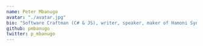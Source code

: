 ```yaml
---
name: Peter Mbanugo
avatar: "./avatar.jpg"
bio: "Software Craftman (C# & JS), writer, speaker, maker of Hamoni Sync, Node.js Nigeria co-chair, contributor Hoodie, and Twilio champion. I love to build things, play football, and dance salsa"
github: pmbanugo
twitter: p_mbanugo
---
```

